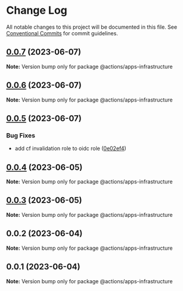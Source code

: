 # Change Log

All notable changes to this project will be documented in this file.
See [Conventional Commits](https://conventionalcommits.org) for commit guidelines.

## [0.0.7](https://github.com/ashleyjtaylor/actions/compare/@actions/apps-infrastructure@0.0.6...@actions/apps-infrastructure@0.0.7) (2023-06-07)

**Note:** Version bump only for package @actions/apps-infrastructure





## [0.0.6](https://github.com/ashleyjtaylor/actions/compare/@actions/apps-infrastructure@0.0.5...@actions/apps-infrastructure@0.0.6) (2023-06-07)

**Note:** Version bump only for package @actions/apps-infrastructure





## [0.0.5](https://github.com/ashleyjtaylor/actions/compare/@actions/apps-infrastructure@0.0.4...@actions/apps-infrastructure@0.0.5) (2023-06-07)


### Bug Fixes

* add cf invalidation role to oidc role ([0e02ef4](https://github.com/ashleyjtaylor/actions/commit/0e02ef4e140b7a8eba6dba33e6a548972d12516f))





## [0.0.4](https://github.com/ashleyjtaylor/actions/compare/@actions/apps-infrastructure@0.0.3...@actions/apps-infrastructure@0.0.4) (2023-06-05)

**Note:** Version bump only for package @actions/apps-infrastructure





## [0.0.3](https://github.com/ashleyjtaylor/actions/compare/@actions/apps-infrastructure@0.0.2...@actions/apps-infrastructure@0.0.3) (2023-06-05)

**Note:** Version bump only for package @actions/apps-infrastructure





## 0.0.2 (2023-06-04)

**Note:** Version bump only for package @actions/apps-infrastructure





## 0.0.1 (2023-06-04)

**Note:** Version bump only for package @actions/apps-infrastructure
